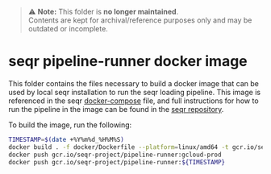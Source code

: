 > ⚠️ **Note:** This folder is **no longer maintained**.  
> Contents are kept for archival/reference purposes only and may be outdated or incomplete.

# seqr pipeline-runner docker image

This folder contains the files necessary to build a docker image that can be used by local seqr installation to run 
the seqr loading pipeline. 
This image is referenced in the seqr 
[docker-compose](https://github.com/broadinstitute/seqr/blob/master/docker-compose.yml) 
file, and full instructions for how to run the pipeline in the image can be found in the
[seqr repository](https://github.com/broadinstitute/seqr/blob/master/deploy/LOCAL_INSTALL.md#annotating-and-loading-vcf-callsets).

To build the image, run the following:
```bash
TIMESTAMP=$(date +%Y%m%d_%H%M%S)
docker build . -f docker/Dockerfile --platform=linux/amd64 -t gcr.io/seqr-project/pipeline-runner:gcloud-prod -t gcr.io/seqr-project/pipeline-runner:${TIMESTAMP}
docker push gcr.io/seqr-project/pipeline-runner:gcloud-prod
docker push gcr.io/seqr-project/pipeline-runner:${TIMESTAMP}
```

